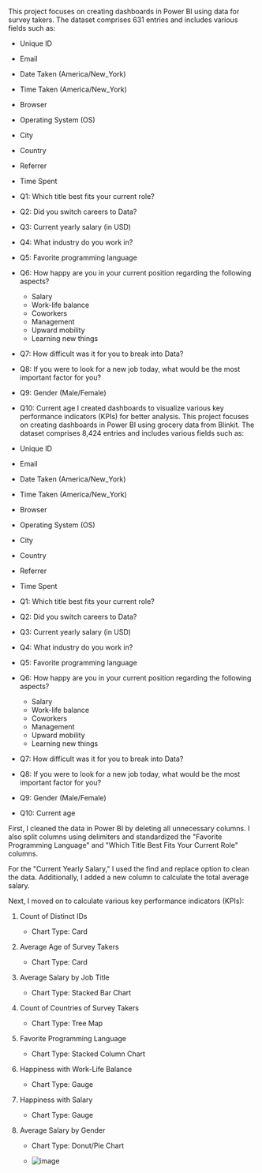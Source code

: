 This project focuses on creating dashboards in Power BI using data for survey takers. The dataset comprises 631 entries and includes various fields such as:
- Unique ID
- Email
- Date Taken (America/New_York)
- Time Taken (America/New_York)
- Browser
- Operating System (OS)
- City
- Country
- Referrer
- Time Spent
- Q1: Which title best fits your current role?
- Q2: Did you switch careers to Data?
- Q3: Current yearly salary (in USD)
- Q4: What industry do you work in?
- Q5: Favorite programming language
- Q6: How happy are you in your current position regarding the following aspects?
  - Salary
  - Work-life balance
  - Coworkers
  - Management
  - Upward mobility
  - Learning new things
- Q7: How difficult was it for you to break into Data?
- Q8: If you were to look for a new job today, what would be the most important factor for you?
- Q9: Gender (Male/Female)
- Q10: Current age
I created dashboards to visualize various key performance indicators (KPIs) for better analysis. This project focuses on creating dashboards in Power BI using grocery data from Blinkit. The dataset comprises 8,424 entries and includes various fields such as:

- Unique ID
- Email
- Date Taken (America/New_York)
- Time Taken (America/New_York)
- Browser
- Operating System (OS)
- City
- Country
- Referrer
- Time Spent
- Q1: Which title best fits your current role?
- Q2: Did you switch careers to Data?
- Q3: Current yearly salary (in USD)
- Q4: What industry do you work in?
- Q5: Favorite programming language
- Q6: How happy are you in your current position regarding the following aspects?
  - Salary
  - Work-life balance
  - Coworkers
  - Management
  - Upward mobility
  - Learning new things
- Q7: How difficult was it for you to break into Data?
- Q8: If you were to look for a new job today, what would be the most important factor for you?
- Q9: Gender (Male/Female)
- Q10: Current age

First, I cleaned the data in Power BI by deleting all unnecessary columns. I also split columns using delimiters and standardized the "Favorite Programming Language" and "Which Title Best Fits Your Current Role" columns. 

For the "Current Yearly Salary," I used the find and replace option to clean the data. Additionally, I added a new column to calculate the total average salary.

Next, I moved on to calculate various key performance indicators (KPIs):

1. Count of Distinct IDs  
   - Chart Type: Card

2. Average Age of Survey Takers  
   - Chart Type: Card

3. Average Salary by Job Title  
   - Chart Type: Stacked Bar Chart

4. Count of Countries of Survey Takers  
   - Chart Type: Tree Map

5. Favorite Programming Language  
   - Chart Type: Stacked Column Chart

6. Happiness with Work-Life Balance  
   - Chart Type: Gauge

7. Happiness with Salary  
   - Chart Type: Gauge

8. Average Salary by Gender  
   - Chart Type: Donut/Pie Chart
  
   - ![image](https://github.com/user-attachments/assets/5cab35d7-65fb-40d2-adbe-3b83e5e241c7)

